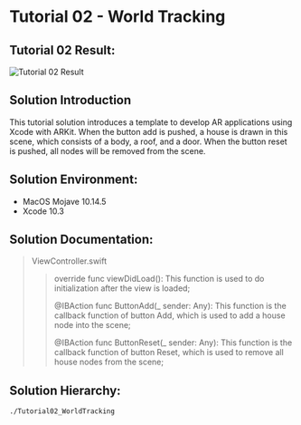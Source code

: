 Tutorial 02 - World Tracking
====================

## Tutorial 02 Result:
![Tutorial 02 Result](https://github.com/jingyangcarl/Resources/blob/master/ARKitTutorial/Tutorial02_WorldTracking/result.gif)

## Solution Introduction
This tutorial solution introduces a template to develop AR applications using Xcode with ARKit. When the button add is pushed, a house is drawn in this scene, which consists of a body, a roof, and a door. When the button reset is pushed, all nodes will be removed from the scene.

## Solution Environment:
* MacOS Mojave 10.14.5
* Xcode 10.3

## Solution Documentation:
> ViewController.swift
>
>> override func viewDidLoad(): This function is used to do initialization after the view is loaded;
>>
>> @IBAction func ButtonAdd(_ sender: Any): This function is the callback function of button Add, which is used to add a house node into the scene;
>>
>> @IBAction func ButtonReset(_ sender: Any): This function is the callback function of button Reset, which is used to remove all house nodes from the scene;
>

## Solution Hierarchy:
```
./Tutorial02_WorldTracking

```
